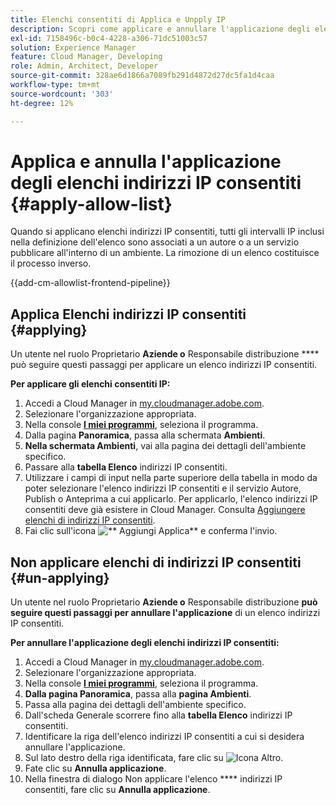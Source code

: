 ```yaml
---
title: Elenchi consentiti di Applica e Unpply IP
description: Scopri come applicare e annullare l'applicazione degli elenchi di indirizzi IP consentiti agli ambienti Cloud Manager.
exl-id: 7158496c-b0c4-4228-a306-71dc51003c57
solution: Experience Manager
feature: Cloud Manager, Developing
role: Admin, Architect, Developer
source-git-commit: 328ae6d1866a7089fb291d4872d27dc5fa1d4caa
workflow-type: tm+mt
source-wordcount: '303'
ht-degree: 12%

---
```



# Applica e annulla l&#39;applicazione degli elenchi indirizzi IP consentiti {#apply-allow-list}

Quando si applicano elenchi indirizzi IP consentiti, tutti gli intervalli IP inclusi nella definizione dell&#39;elenco sono associati a un autore o a un servizio pubblicare all&#39;interno di un ambiente. La rimozione di un elenco costituisce il processo inverso.

{{add-cm-allowlist-frontend-pipeline}}

## Applica Elenchi indirizzi IP consentiti {#applying}

Un utente nel ruolo Proprietario **Aziende o** Responsabile distribuzione **** può seguire questi passaggi per applicare un elenco indirizzi IP consentiti.

**Per applicare gli elenchi consentiti IP:**

1. Accedi a Cloud Manager in [my.cloudmanager.adobe.com](https://my.cloudmanager.adobe.com/).
1. Selezionare l&#39;organizzazione appropriata.
1. Nella console **[I miei programmi](/help/implementing/cloud-manager/navigation.md#my-programs)**, seleziona il programma.
1. Dalla pagina **Panoramica**, passa alla schermata **Ambienti**.
1. **Nella schermata Ambienti**, vai alla pagina dei dettagli dell&#39;ambiente specifico.
1. Passare alla **tabella Elenco** indirizzi IP consentiti.
1. Utilizzare i campi di input nella parte superiore della tabella in modo da poter selezionare l&#39;elenco indirizzi IP consentiti e il servizio Autore, Publish o Anteprima a cui applicarlo.
Per applicarlo, l&#39;elenco indirizzi IP consentiti deve già esistere in Cloud Manager. Consulta [Aggiungere elenchi di indirizzi IP consentiti](/help/implementing/cloud-manager/ip-allow-lists/add-ip-allow-lists.md).
1. Fai clic sull&#39;icona ![**](https://spectrum.adobe.com/static/icons/workflow_18/Smock_Add_18_N.svg) Aggiungi Applica** e conferma l&#39;invio.

## Non applicare elenchi di indirizzi IP consentiti {#un-applying}

Un utente nel ruolo Proprietario **Aziende o** Responsabile distribuzione **può seguire questi passaggi per annullare l&#39;applicazione** di un elenco indirizzi IP consentiti.

**Per annullare l&#39;applicazione degli elenchi indirizzi IP consentiti:**

1. Accedi a Cloud Manager in [my.cloudmanager.adobe.com](https://my.cloudmanager.adobe.com/).
1. Selezionare l&#39;organizzazione appropriata.
1. Nella console **[I miei programmi](/help/implementing/cloud-manager/navigation.md#my-programs)**, seleziona il programma.
1. **Dalla pagina Panoramica**, passa alla **pagina Ambienti**.
1. Passa alla pagina dei dettagli dell&#39;ambiente specifico.
1. Dall&#39;scheda Generale scorrere fino alla **tabella Elenco** indirizzi IP consentiti.
1. Identificare la riga dell&#39;elenco indirizzi IP consentiti a cui si desidera annullare l&#39;applicazione.
1. Sul lato destro della riga identificata, fare clic su ![Icona Altro](https://spectrum.adobe.com/static/icons/workflow_18/Smock_More_18_N.svg).
1. Fate clic su **Annulla applicazione**.
1. Nella finestra di dialogo Non applicare l&#39;elenco **** indirizzi IP consentiti, fare clic su **Annulla applicazione**.

